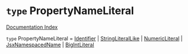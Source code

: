 # `type` PropertyNameLiteral

[Documentation Index](../README.md)

`type` PropertyNameLiteral = [Identifier](../private.interface.Identifier/README.md) | [StringLiteralLike](../private.type.StringLiteralLike/README.md) | [NumericLiteral](../private.interface.NumericLiteral/README.md) | [JsxNamespacedName](../private.interface.JsxNamespacedName/README.md) | [BigIntLiteral](../private.interface.BigIntLiteral/README.md)